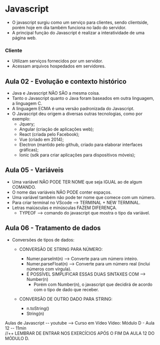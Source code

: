 # Javascript
- O javascript surgiu como um serviço para clientes, sendo clientside, porém hoje em dia também funciona no lado do servidor.
- A principal função do Javascript é realizar a interatividade de uma página web.

### Cliente
- Utilizam serviços fornecidos por um servidor.
- Acessam arquivos hospedados em servidores.

## Aula 02 - Evolução e contexto histórico
- Java e Javascript NÃO SÃO a mesma coisa.
- Tanto o Javascript quanto o Java foram baseados em outra linguagem, a linguagem C.
- A linguagem ECMA é uma versão padronizada do Javascript.
- O Javascript deu origem a diversas outras tecnologias, como por exemplo: 
    - Jquery;
    - Angular (criação de aplicações web);
    - React (criada pelo Facebook);
    - Vue (criado em 2014);
    - Electron (mantido pelo github, criado para elaborar interfaces gráficas);
    - Ionic (sdk para criar aplicações para dispositivos móveis);

## Aula 05 - Variáveis
- Uma variável NÃO PODE TER NOME que seja IGUAL ao de algum COMANDO.
- O nome das variáveis NÃO PODE conter espaços.
- Uma variável também não pode ter nome que comece com um número.
- Para criar terminal no VScode --> TERMINAL + NEW TERMINAL. 
- Letras maiúsculas e minúsculas FAZEM DIFERENÇA.
    - TYPEOF --> comando do javascript que mostra o tipo da variável.

## Aula 06 - Tratamento de dados
- Conversões de tipos de dados:
    - CONVERSÃO DE STRING PARA NÚMERO:
        - Numer.parseInt(n) --> Converte para um número inteiro.
        - Numer.parseFloat(n) --> Converte para um número real (inclui números com vírgula).
        - É POSSÍVEL SIMPLIFICAR ESSAS DUAS SINTAXES COM  --> Number(n)
            - Porém com Number(n), o javascript que decidirá de acordo com o tipo de dado que receber.
        
    - CONVERSÃO DE OUTRO DADO PARA STRING:
        - n.toString()
        - String(n)


Aulas de Javascript -- youtube --> Curso em Vídeo
Vídeo: Módulo D - Aula 12 -- 11min  
//++ LEMBRAR DE ENTRAR NOS EXERCÍCIOS APÓS O FIM DA AULA 12 DO MÓDULO D.